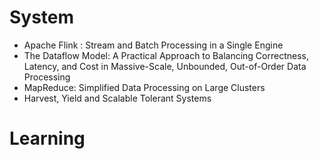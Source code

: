  
# System
- Apache Flink :  Stream and Batch Processing in a Single Engine
- The Dataflow Model: A Practical Approach to Balancing Correctness, Latency, and Cost in Massive-Scale, Unbounded, Out-of-Order Data Processing
- MapReduce: Simplified Data Processing on Large Clusters
- Harvest, Yield and Scalable Tolerant Systems
# Learning
